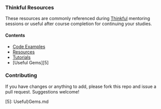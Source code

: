 ### Thinkful Resources

These resources are commonly referenced during [Thinkful][1] mentoring sessions or useful after course completion for continuing your studies.

#### Contents

- [Code Examples][2]
- [Resources][3]
- [Tutorials][4]
- [Useful Gems][5]

### Contributing

If you have changes or anything to add, please fork this repo and issue a pull request. Suggestions welcome!

[1]: http://www.thinkful.com/
[2]: code_examples
[3]: Resources.md
[4]: Tutorials.md
[5]: Useful)Gems.md
